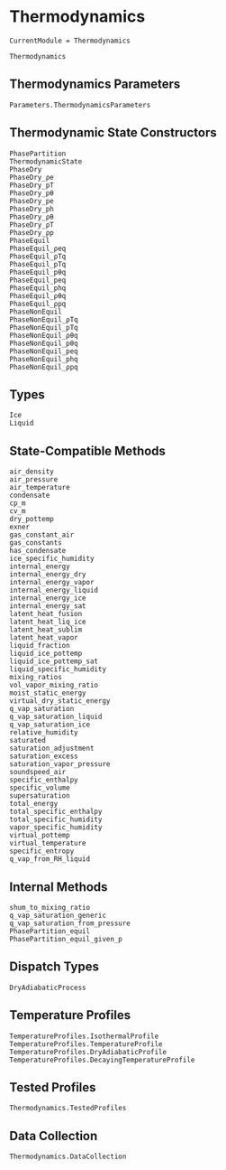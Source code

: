 # Thermodynamics

```@meta
CurrentModule = Thermodynamics
```
```@docs
Thermodynamics
```

## Thermodynamics Parameters

```@docs
Parameters.ThermodynamicsParameters
```

## Thermodynamic State Constructors

```@docs
PhasePartition
ThermodynamicState
PhaseDry
PhaseDry_ρe
PhaseDry_pT
PhaseDry_pθ
PhaseDry_pe
PhaseDry_ph
PhaseDry_ρθ
PhaseDry_ρT
PhaseDry_ρp
PhaseEquil
PhaseEquil_ρeq
PhaseEquil_ρTq
PhaseEquil_pTq
PhaseEquil_pθq
PhaseEquil_peq
PhaseEquil_phq
PhaseEquil_ρθq
PhaseEquil_ρpq
PhaseNonEquil
PhaseNonEquil_ρTq
PhaseNonEquil_pTq
PhaseNonEquil_ρθq
PhaseNonEquil_pθq
PhaseNonEquil_peq
PhaseNonEquil_phq
PhaseNonEquil_ρpq
```

## Types

```@docs
Ice
Liquid
```

## State-Compatible Methods

```@docs
air_density
air_pressure
air_temperature
condensate
cp_m
cv_m
dry_pottemp
exner
gas_constant_air
gas_constants
has_condensate
ice_specific_humidity
internal_energy
internal_energy_dry
internal_energy_vapor
internal_energy_liquid
internal_energy_ice
internal_energy_sat
latent_heat_fusion
latent_heat_liq_ice
latent_heat_sublim
latent_heat_vapor
liquid_fraction
liquid_ice_pottemp
liquid_ice_pottemp_sat
liquid_specific_humidity
mixing_ratios
vol_vapor_mixing_ratio
moist_static_energy
virtual_dry_static_energy
q_vap_saturation
q_vap_saturation_liquid
q_vap_saturation_ice
relative_humidity
saturated
saturation_adjustment
saturation_excess
saturation_vapor_pressure
soundspeed_air
specific_enthalpy
specific_volume
supersaturation
total_energy
total_specific_enthalpy
total_specific_humidity
vapor_specific_humidity
virtual_pottemp
virtual_temperature
specific_entropy
q_vap_from_RH_liquid
```

## Internal Methods

```@docs
shum_to_mixing_ratio
q_vap_saturation_generic
q_vap_saturation_from_pressure
PhasePartition_equil
PhasePartition_equil_given_p
```

## Dispatch Types

```@docs
DryAdiabaticProcess
```

## Temperature Profiles
```@docs
TemperatureProfiles.IsothermalProfile
TemperatureProfiles.TemperatureProfile
TemperatureProfiles.DryAdiabaticProfile
TemperatureProfiles.DecayingTemperatureProfile
```

## Tested Profiles

```@docs
Thermodynamics.TestedProfiles
```

## Data Collection

```@docs
Thermodynamics.DataCollection
```
